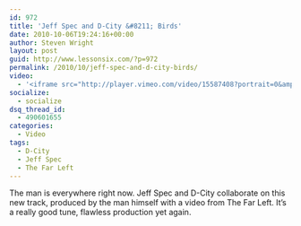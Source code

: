 ```yaml
---
id: 972
title: 'Jeff Spec and D-City &#8211; Birds'
date: 2010-10-06T19:24:16+00:00
author: Steven Wright
layout: post
guid: http://www.lessonsix.com/?p=972
permalink: /2010/10/jeff-spec-and-d-city-birds/
video:
  - '<iframe src="http://player.vimeo.com/video/15587408?portrait=0&amp;color=009aff" width="540" height="304" frameborder="0"></iframe>'
socialize:
  - socialize
dsq_thread_id:
  - 490601655
categories:
  - Video
tags:
  - D-City
  - Jeff Spec
  - The Far Left
---
```

The man is everywhere right now. Jeff Spec and D-City collaborate on this new track, produced by the man himself with a video from The Far Left. It&#8217;s a really good tune, flawless production yet again.